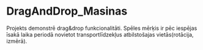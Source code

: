 # DragAndDrop_Masinas
Projekts demonstrē drag&amp;drop funkcionalitāti. Spēles mērķis ir pēc iespējas īsakā laika periodā novietot transportlīdzekļus atbilstošajas vietās(rotācija, izmērā).
